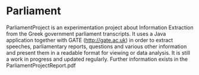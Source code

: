Parliament
==========

ParliamentProject is an experimentation project about Information Extraction from the Greek government parliament 
transcripts.
It uses a Java application together with GATE (http://gate.ac.uk) in order to extract speeches, parliamentary reports, questions and various other information and present them in a readable format for viewing or data analysis. It is still a work in progress and updated regularly.
Further information exists in the ParliamentProjectReport.pdf 
